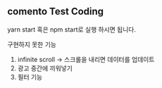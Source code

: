 ## comento Test Coding

yarn start 혹은 npm start로 실행 하시면 됩니다.


구현하지 못한 기능
1. infinite scroll -> 스크롤을 내리면 데이터를 업데이트
2. 광고 중간에 끼워넣기
3. 필터 기능
